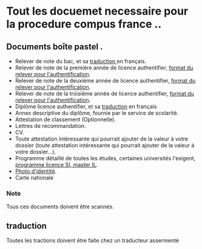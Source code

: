 # Tout les docuemet necessaire pour la procedure compus france .. 
## Documents boîte pastel .

- Relever de note du bac, et sa <a href="#traduction">traduction </a> en français.
- Relever de note de la première année de licence authentifier, [format du relever pour l'authentification](https://docs.google.com/document/d/1mUI0BugTX2eChVCxZ-6gTOCNoTdkZmxB/edit?usp=sharing&ouid=109466950454468316065&rtpof=true&sd=true). 
- Relever de note de la deuxième année de licence authentifier, [format du relever pour l'authentification](https://docs.google.com/document/d/1wjxOcOwAqbaQUM3Gq-nVMAJ2zyBVzzR-/edit?usp=sharing&ouid=109466950454468316065&rtpof=true&sd=true). 
- Relever de note de la troisième  année de licence authentifier, [format du relever pour l'authentification](https://docs.google.com/document/d/1kQVe5k5xgb_rAfkMVWGWpGeeh2xrOAqu/edit?usp=sharing&ouid=109466950454468316065&rtpof=true&sd=true).
- Diplôme licence authentifier, et sa <a href="#traduction">traduction</a> en français 
- Annex descriptive du diplôme, fournie par le service de scolarité.
- Attestation de classement (Optionnelle).
- Lettres de recommandation.
- CV.
- Toute attestation intéressante qui pourrait ajouter de la valeur à votre dossier (toute attestation intéressante qui pourrait ajouter de la valeur à votre dossier...).
- Programme détaillé de toutes les études, certaines universités l'exigent, [programme licence SI, master IL](https://drive.google.com/drive/folders/1hYzxqVKxQQZQb4YDqClDUXGKfyzCkbr-?usp=sharing).
- [Photo d'identité](https://drive.google.com/file/d/1-UFl_JDQv6Dwex_X4yFlqN-Jcyh13lnP/view?usp=sharing).
- Carte nationale 

### Note 
Tous ces documents doivent être scannés.

## traduction 
Toutes les tractions doivent être faite chez un traducteur assermenté